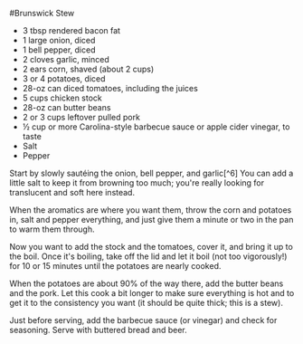 #Brunswick Stew

* 3 tbsp rendered bacon fat
* 1 large onion, diced
* 1 bell pepper, diced
* 2 cloves garlic, minced
* 2 ears corn, shaved (about 2 cups)
* 3 or 4 potatoes, diced
* 28-oz can diced tomatoes, including the juices
* 5 cups chicken stock
* 28-oz can butter beans
* 2 or 3 cups leftover pulled pork
* ½ cup or more Carolina-style barbecue sauce or apple cider vinegar, to taste
* Salt
* Pepper

Start by slowly sautéing the onion, bell pepper, and garlic[^6] You can add a little salt to keep it from browning too much; you're really looking for translucent and soft here instead.

When the aromatics are where you want them, throw the corn and potatoes in, salt and pepper everything, and just give them a minute or two in the pan to warm them through.

Now you want to add the stock and the tomatoes, cover it, and bring it up to the boil. Once it's boiling, take off the lid and let it boil (not too vigorously!) for 10 or 15 minutes until the potatoes are nearly cooked.

When the potatoes are about 90% of the way there, add the butter beans and the pork. Let this cook a bit longer to make sure everything is hot and to get it to the consistency you want (it should be quite thick; this is a stew).

Just before serving, add the barbecue sauce (or vinegar) and check for seasoning. Serve with buttered bread and beer.